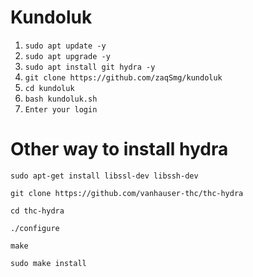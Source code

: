 # Kundoluk
1) `sudo apt update -y`
2) `sudo apt upgrade -y`
3) `sudo apt install git hydra -y`
4) `git clone https://github.com/zaqSmg/kundoluk`
5) `cd kundoluk`
6) `bash kundoluk.sh`
7) `Enter your login`

# Other way to install hydra

`sudo apt-get install libssl-dev libssh-dev`

`git clone https://github.com/vanhauser-thc/thc-hydra`

`cd thc-hydra`

`./configure`

`make`

`sudo make install`
